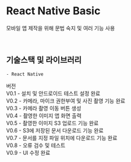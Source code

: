 # React Native Basic

모바일 앱 제작을 위해 문법 숙지 및 여러 기능 사용

<br>

## 기술스택 및 라이브러리

```
- React Native
```

버전
<br>
V0.1 - 설치 및 안드로이드 테스트 설정 완료
<br>
V0.2 - 카메라, 마이크 권한부여 및 사진 촬영 기능 완료
<br>
V0.3 - 카메라 촬영 이동 버튼 생성
<br>
V0.4 - 촬영한 이미지 앱 화면 출력
<br>
V0.5 - 촬영한 이미지 S3 업로드 기능 완료
<br>
V0.6 - S3에 저장된 문서 다운로드 기능 완료
<br>
V0.7 - 문서를 지정 파일 위치에 다운로드 기능 완료
<br>
V0.8 - 오류 검수 및 테스트
<br>
V0.9 - UI 수정 완료
